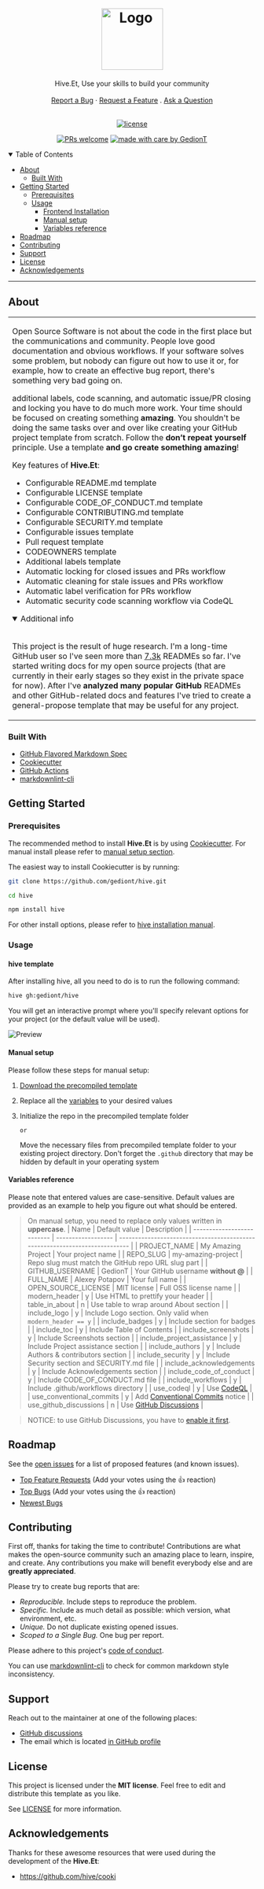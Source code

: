 <h1 align="center">
  <a href="https://github.com/gediont/hive">
    <img src="/docs/images/logo.svg" alt="Logo" width="125" height="125">
  </a>
</h1>

<div align="center">
  Hive.Et, Use your skills to build your community
  <br />
  <br />
  <a href="https://github.com/gediont/hive/issues/new?assignees=&labels=bug&template=01_BUG_REPORT.md&title=bug%3A+">Report a Bug</a>
  ·
  <a href="https://github.com/gediont/hive/issues/new?assignees=&labels=enhancement&template=02_FEATURE_REQUEST.md&title=feat%3A+">Request a Feature</a>
  .
  <a href="https://github.com/gediont/hive/discussions">Ask a Question</a>
</div>

<div align="center">
<br />

[![license](https://img.shields.io/github/license/gediont/hive.svg?style=flat-square)](LICENSE)

[![PRs welcome](https://img.shields.io/badge/PRs-welcome-ff69b4.svg?style=flat-square)](https://github.com/gediont/hive/issues?q=is%3Aissue+is%3Aopen+label%3A%22help+wanted%22)
[![made with care by GedionT](https://img.shields.io/badge/made%20with%20%E2%99%A5%20by-GedionT-ff1414.svg?style=flat-square)](https://github.com/GedionT)

</div>

<details open="open">
<summary>Table of Contents</summary>

- [About](#about)
  - [Built With](#built-with)
- [Getting Started](#getting-started)
  - [Prerequisites](#prerequisites)
  - [Usage](#usage)
    - [Frontend Installation](#cookiecutter-template)
    - [Manual setup](#manual-setup)
    - [Variables reference](#variables-reference)
- [Roadmap](#roadmap)
- [Contributing](#contributing)
- [Support](#support)
- [License](#license)
- [Acknowledgements](#acknowledgements)

</details>

---

## About

<table>
<tr>
<td>

Open Source Software is not about the code in the first place but the communications and community. People love good documentation and obvious workflows. If your software solves some problem, but nobody can figure out how to use it or, for example, how to create an effective bug report, there's something very bad going on.

additional labels, code scanning, and automatic issue/PR closing and locking you have to do much more work. Your time should be focused on creating something **amazing**. You shouldn't be doing the same tasks over and over like creating your GitHub project template from scratch. Follow the **don’t repeat yourself** principle. Use a template **and go create something amazing**!

Key features of **Hive.Et**:

- Configurable README.md template
- Configurable LICENSE template
- Configurable CODE_OF_CONDUCT.md template
- Configurable CONTRIBUTING.md template
- Configurable SECURITY.md template
- Configurable issues template
- Pull request template
- CODEOWNERS template
- Additional labels template
- Automatic locking for closed issues and PRs workflow
- Automatic cleaning for stale issues and PRs workflow
- Automatic label verification for PRs workflow
- Automatic security code scanning workflow via CodeQL

<details open>
<summary>Additional info</summary>
<br>

This project is the result of huge research. I'm a long-time GitHub user so I've seen more than [7.3k](https://github.com/GedionT?tab=stars) READMEs so far. I've started writing docs for my open source projects (that are currently in their early stages so they exist in the private space for now). After I've **analyzed many popular GitHub** READMEs and other GitHub-related docs and features I've tried to create a general-propose template that may be useful for any project.

</details>

</td>
</tr>
</table>

### Built With

- [GitHub Flavored Markdown Spec](https://github.github.com/gfm/)
- [Cookiecutter](https://github.com/cookiecutter/cookiecutter)
- [GitHub Actions](https://github.com/features/actions)
- [markdownlint-cli](https://github.com/igorshubovych/markdownlint-cli)

## Getting Started

### Prerequisites

The recommended method to install **Hive.Et** is by using [Cookiecutter](https://github.com/cookiecutter/cookiecutter). For manual install please refer to [manual setup section](#manual-setup).

The easiest way to install Cookiecutter is by running:

```sh
git clone https://github.com/gediont/hive.git

cd hive

npm install hive
```

For other install options, please refer to [hive installation manual](https://hive.readthedocs.io/en/latest/installation.html).

### Usage

#### hive template

After installing hive, all you need to do is to run the following command:

```sh
hive gh:gediont/hive
```

You will get an interactive prompt where you'll specify relevant options for your project (or the default value will be used).

![Preview](docs/images/preview.svg)

#### Manual setup

Please follow these steps for manual setup:

1. [Download the precompiled template](https://github.com/gediont/hive/releases/download/latest/template.zip)
2. Replace all the [variables](#variables-reference) to your desired values
3. Initialize the repo in the precompiled template folder

   `or`

   Move the necessary files from precompiled template folder to your existing project directory. Don't forget the `.github` directory that may be hidden by default in your operating system

#### Variables reference

Please note that entered values are case-sensitive.
Default values are provided as an example to help you figure out what should be entered.

> On manual setup, you need to replace only values written in **uppercase**.
> | Name | Default value | Description |
> | -------------------------- | ------------------ | --------------------------------------------------------------------------- |
> | PROJECT_NAME | My Amazing Project | Your project name |
> | REPO_SLUG | my-amazing-project | Repo slug must match the GitHub repo URL slug part |
> | GITHUB_USERNAME | GedionT | Your GitHub username **without @** |
> | FULL_NAME | Alexey Potapov | Your full name |
> | OPEN_SOURCE_LICENSE | MIT license | Full OSS license name |
> | modern_header | y | Use HTML to prettify your header |
> | table_in_about | n | Use table to wrap around About section |
> | include_logo | y | Include Logo section. Only valid when `modern_header == y` |
> | include_badges | y | Include section for badges |
> | include_toc | y | Include Table of Contents |
> | include_screenshots | y | Include Screenshots section |
> | include_project_assistance | y | Include Project assistance section |
> | include_authors | y | Include Authors & contributors section |
> | include_security | y | Include Security section and SECURITY.md file |
> | include_acknowledgements | y | Include Acknowledgements section |
> | include_code_of_conduct | y | Include CODE_OF_CONDUCT.md file |
> | include_workflows | y | Include .github/workflows directory |
> | use_codeql | y | Use [CodeQL](https://securitylab.github.com/tools/codeql/) |
> | use_conventional_commits | y | Add [Conventional Commits](https://www.conventionalcommits.org) notice |
> | use_github_discussions | n | Use [GitHub Discussions](https://docs.github.com/en/discussions/quickstart) |

> NOTICE: to use GitHub Discussions, you have to [enable it first](https://docs.github.com/en/discussions/quickstart).

## Roadmap

See the [open issues](https://github.com/gediont/hive/issues) for a list of proposed features (and known issues).

- [Top Feature Requests](https://github.com/gediont/hive/issues?q=label%3Aenhancement+is%3Aopen+sort%3Areactions-%2B1-desc) (Add your votes using the 👍 reaction)
- [Top Bugs](https://github.com/gediont/hive/issues?q=is%3Aissue+is%3Aopen+label%3Abug+sort%3Areactions-%2B1-desc) (Add your votes using the 👍 reaction)
- [Newest Bugs](https://github.com/gediont/hive/issues?q=is%3Aopen+is%3Aissue+label%3Abug)

## Contributing

First off, thanks for taking the time to contribute! Contributions are what makes the open-source community such an amazing place to learn, inspire, and create. Any contributions you make will benefit everybody else and are **greatly appreciated**.

Please try to create bug reports that are:

- _Reproducible._ Include steps to reproduce the problem.
- _Specific._ Include as much detail as possible: which version, what environment, etc.
- _Unique._ Do not duplicate existing opened issues.
- _Scoped to a Single Bug._ One bug per report.

Please adhere to this project's [code of conduct](docs/CODE_OF_CONDUCT.md).

You can use [markdownlint-cli](https://github.com/igorshubovych/markdownlint-cli) to check for common markdown style inconsistency.

## Support

Reach out to the maintainer at one of the following places:

- [GitHub discussions](https://github.com/gediont/hive/discussions)
- The email which is located [in GitHub profile](https://github.com/GedionT)

## License

This project is licensed under the **MIT license**. Feel free to edit and distribute this template as you like.

See [LICENSE](LICENSE) for more information.

## Acknowledgements

Thanks for these awesome resources that were used during the development of the **Hive.Et**:

- <https://github.com/hive/cooki>
